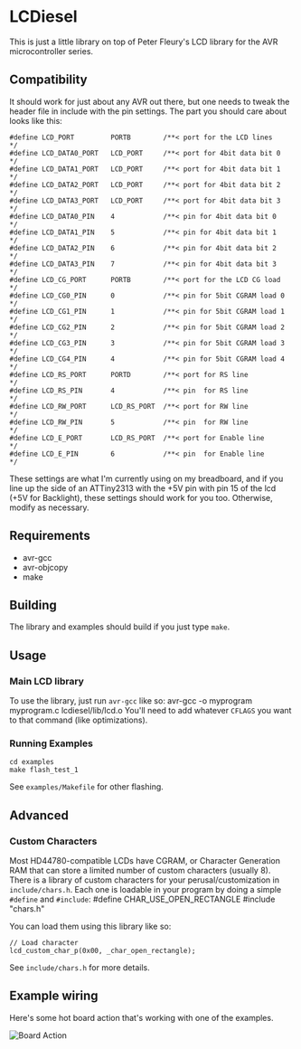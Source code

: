 # LCDiesel
This is just a little library on top of Peter Fleury's LCD library for the AVR
microcontroller series.  
## Compatibility
It should work for just about any AVR out there, but one needs to tweak the
header file in include with the pin settings.  The part you should care about
looks like this:

    #define LCD_PORT         PORTB        /**< port for the LCD lines     */
    #define LCD_DATA0_PORT   LCD_PORT     /**< port for 4bit data bit 0   */
    #define LCD_DATA1_PORT   LCD_PORT     /**< port for 4bit data bit 1   */
    #define LCD_DATA2_PORT   LCD_PORT     /**< port for 4bit data bit 2   */
    #define LCD_DATA3_PORT   LCD_PORT     /**< port for 4bit data bit 3   */
    #define LCD_DATA0_PIN    4            /**< pin for 4bit data bit 0    */
    #define LCD_DATA1_PIN    5            /**< pin for 4bit data bit 1    */
    #define LCD_DATA2_PIN    6            /**< pin for 4bit data bit 2    */
    #define LCD_DATA3_PIN    7            /**< pin for 4bit data bit 3    */
    #define LCD_CG_PORT      PORTB        /**< port for the LCD CG load   */
    #define LCD_CG0_PIN      0            /**< pin for 5bit CGRAM load 0  */
    #define LCD_CG1_PIN      1            /**< pin for 5bit CGRAM load 1  */
    #define LCD_CG2_PIN      2            /**< pin for 5bit CGRAM load 2  */
    #define LCD_CG3_PIN      3            /**< pin for 5bit CGRAM load 3  */
    #define LCD_CG4_PIN      4            /**< pin for 5bit CGRAM load 4  */
    #define LCD_RS_PORT      PORTD        /**< port for RS line           */
    #define LCD_RS_PIN       4            /**< pin  for RS line           */
    #define LCD_RW_PORT      LCD_RS_PORT  /**< port for RW line           */
    #define LCD_RW_PIN       5            /**< pin  for RW line           */
    #define LCD_E_PORT       LCD_RS_PORT  /**< port for Enable line       */
    #define LCD_E_PIN        6            /**< pin  for Enable line       */

These settings are what I'm currently using on my breadboard, and if you line
up the side of an ATTiny2313 with the +5V pin with pin 15 of the lcd (+5V for
Backlight), these settings should work for you too.  Otherwise, modify as
necessary.

## Requirements
* avr-gcc
* avr-objcopy
* make

## Building
The library and examples should build if you just type `make`.

## Usage
### Main LCD library
To use the library, just run `avr-gcc` like so:
	avr-gcc -o myprogram myprogram.c lcdiesel/lib/lcd.o
You'll need to add whatever `CFLAGS` you want to that command (like optimizations).

### Running Examples
    cd examples
    make flash_test_1

See `examples/Makefile` for other flashing.

## Advanced
### Custom Characters
Most HD44780-compatible LCDs have CGRAM, or Character Generation RAM that can
store a limited number of custom characters (usually 8).  There is a library
of custom characters for your perusal/customization in `include/chars.h`.
Each one is loadable in your program by doing a simple `#define` and
`#include`:
    #define CHAR_USE_OPEN_RECTANGLE
    #include "chars.h"

You can load them using this library like so:

    // Load character
    lcd_custom_char_p(0x00, _char_open_rectangle);

See `include/chars.h` for more details.

## Example wiring
Here's some hot board action that's working with one of the examples.

![Board Action](/hank/lcdiesel/raw/wiring.jpg)
